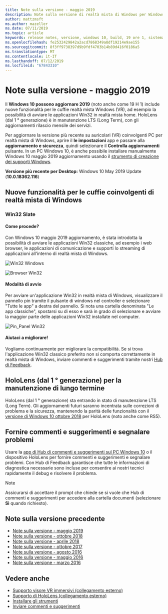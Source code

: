 ```yaml
---
title: Note sulla versione - maggio 2019
description: Note sulla versione di realtà mista di Windows per Windows 10 potrebbero 2019 aggiornare (noto anche come 19H 1).
author: mattzmsft
ms.author: mazeller
ms.date: 07/11/2019
ms.topic: article
keywords: release notes, versione, windows 10, build, 19 ore 1, sistema operativo, maggio 2019
ms.openlocfilehash: fe2532429842a2acd7868349a8df19214e9ae155
ms.sourcegitcommit: 8f3ff9738397d9b9fdf4703b14b89d416f0186a5
ms.translationtype: MT
ms.contentlocale: it-IT
ms.lasthandoff: 07/12/2019
ms.locfileid: "67843310"
---
```

# <a name="release-notes---may-2019"></a>Note sulla versione - maggio 2019

Il **Windows 10 possono aggiornare 2019** (noto anche come 19 H 1) include nuove funzionalità per le cuffie realtà mista Windows (VR), ad esempio la possibilità di avviare le applicazioni Win32 in realtà mista home. HoloLens (dal 1 ° generazione) è in manutenzione LTS (Long Term), con gli aggiornamenti rilascio mensile dei servizi.

Per aggiornare la versione più recente su auricolari (VR) coinvolgenti PC per realtà mista di Windows, aprire il **le impostazioni** app e passare alla **aggiornamento e sicurezza**, quindi selezionare il **Controlla aggiornamenti** pulsante. In un PC Windows 10, è anche possibile installare manualmente Windows 10 maggio 2019 aggiornamento usando il [strumento di creazione dei supporti Windows](https://www.microsoft.com/software-download/windows10).

**Versione più recente per Desktop:** Windows 10 May 2019 Update (**10.0.18362.116**)<br>

## <a name="new-features-for-windows-mixed-reality-immersive-headsets"></a>Nuove funzionalità per le cuffie coinvolgenti di realtà mista di Windows

### <a name="win32-slates"></a>Win32 Slate

#### <a name="what-does-it-do"></a>Come procede? 
Con Windows 10 maggio 2019 aggiornamento, è stata introdotta la possibilità di avviare le applicazioni Win32 classiche, ad esempio i web browser, le applicazioni di comunicazione e supporti lo streaming di applicazioni all'interno di realtà mista di Windows. 

![Win32 Windows](images/mr-win32-slates-1.png)

![Browser Win32](images/mr-win32-slates-2.png)

#### <a name="how-to-launch"></a>Modalità di avvio
Per avviare un'applicazione Win32 in realtà mista di Windows, visualizzare il pannello pin tramite il pulsante di windows nel controller e selezionare "Tutte le app" a destra del pannello.  Si nota una cartella denominata "Le app classiche", spostarsi su di esso e sarà in grado di selezionare e avviare la maggior parte delle applicazioni Win32 installate nel computer.

![Pin_Panel Win32](images/mr-win32-slates-pinspanel.png)

#### <a name="please-help-us-improve"></a>Aiutaci a migliorare!
Vogliamo continuamente per migliorare la compatibilità.  Se si trova l'applicazione Win32 classico preferito non si comporta correttamente in realtà mista di Windows, inviare commenti e suggerimenti tramite nostri [Hub di Feedback](https://support.microsoft.com/en-us/help/4021566/windows-10-send-feedback-to-microsoft-with-feedback-hub).

## <a name="hololens-1st-gen-long-term-servicing"></a>HoloLens (dal 1 ° generazione) per la manutenzione di lungo termine

HoloLens (dal 1 ° generazione) sta entrando in stato di manutenzione LTS (Long Term). Gli aggiornamenti futuri saranno incentrata sulle correzioni di problema e la sicurezza, mantenendo la parità delle funzionalità con il [versione di Windows 10 ottobre 2018](release-notes-october-2018.md) per HoloLens (noto anche come RS5). 

## <a name="provide-feedback-and-report-issues"></a>Fornire commenti e suggerimenti e segnalare problemi

Usare la [app di Hub di commenti e suggerimenti sul PC Windows 10](give-us-feedback.md) o il dispositivo HoloLens per fornire commenti e suggerimenti e segnalare problemi. Con Hub di Feedback garantisce che tutte le informazioni di diagnostica necessarie sono incluse per consentire ai nostri tecnici rapidamente il debug e risolvere il problema.

>[!NOTE]
>Assicurarsi di accettare il prompt che chiede se si vuole che Hub di commenti e suggerimenti per accedere alla cartella documenti (selezionare **Sì** quando richiesto).

## <a name="prior-release-notes"></a>Note sulla versione precedente

* [Note sulla versione - maggio 2019](release-notes-may-2019.md)
* [Note sulla versione - ottobre 2018](release-notes-october-2018.md)
* [Note sulla versione - aprile 2018](release-notes-april-2018.md)
* [Note sulla versione - ottobre 2017](release-notes-october-2017.md)
* [Note sulla versione - agosto 2016](release-notes-august-2016.md)
* [Note sulla versione - maggio 2016](release-notes-may-2016.md)
* [Note sulla versione - marzo 2016](release-notes-march-2016.md)

## <a name="see-also"></a>Vedere anche
* [Supporto visore VR immersivi (collegamento esterno)](https://docs.microsoft.com/windows/mixed-reality/enthusiast-guide/troubleshooting-windows-mixed-reality)
* [Supporto di HoloLens (collegamento esterno)](https://support.microsoft.com/products/hololens)
* [Installare gli strumenti](install-the-tools.md)
* [Inviare commenti e suggerimenti](give-us-feedback.md)

